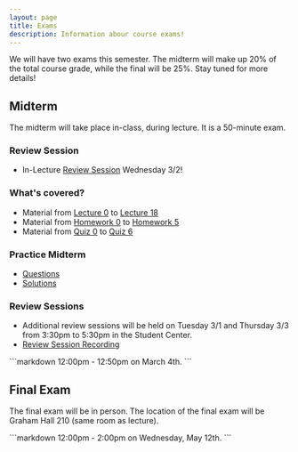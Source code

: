 ```yaml
---
layout: page
title: Exams
description: Information abour course exams!
---
```


We will have two exams this semester. The midterm will make up 20% of the total course grade, while the final will be 25%. Stay tuned for more details!

<div class="code-example" markdown="1">

## Midterm

The midterm will take place in-class, during lecture. It is a 50-minute exam.

### Review Session
- In-Lecture [Review Session](/lectures/#midterm-review) Wednesday 3/2!

### What's covered?
- Material from [Lecture 0](/lectures/#why-are-we-here) to [Lecture 18](/lectures/#strongly-connected-components)
- Material from [Homework 0](/homework/#hw0) to [Homework 5](/homework/#hw5)
- Material from [Quiz 0](/announcements/#quiz-0) to [Quiz 6](/announcements/#quiz-6)

### Practice Midterm
- [Questions](/assets/midterm/practice_midterm.pdf)
- [Solutions](/assets/midterm/practice_midterm_solutions.pdf)

### Review Sessions

- Additional review sessions will be held on Tuesday 3/1 and Thursday 3/3 from 3:30pm to 5:30pm in the Student Center.
- [Review Session Recording](https://youtu.be/zOWaVtb2ax0)

</div>
```markdown
12:00pm - 12:50pm on March 4th.
```


<div class="code-example" markdown="1">

## Final Exam

The final exam will be in person. The location of the final exam will be Graham Hall 210 (same room as lecture).

</div>
```markdown
12:00pm - 2:00pm on Wednesday, May 12th.
```
